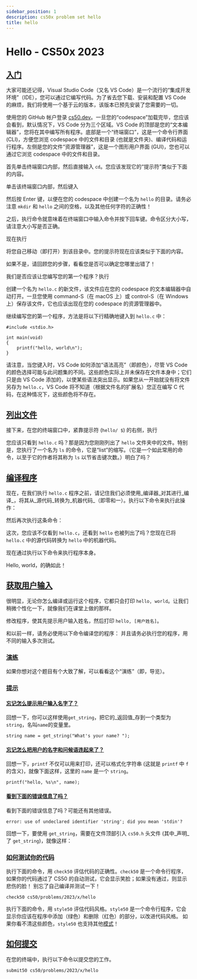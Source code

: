 ```yaml
---
sidebar_position: 1
description: cs50x problem set hello
title: hello
---
```


# Hello - CS50x 2023

## [入门](#getting-started)

大家可能还记得，Visual Studio Code（又名 VS Code）是一个流行的“集成开发环境”（IDE），您可以通过它编写代码。为了省去您下载、安装和配置 VS Code 的麻烦，我们将使用一个基于云的版本，该版本已预先安装了您需要的一切。

使用您的 GitHub 帐户登录 [cs50.dev](https://cs50.dev/)。一旦您的“codespace”加载完毕，您应该会看到，默认情况下，VS Code 分为三个区域。VS Code 的顶部是您的“文本编辑器”，您将在其中编写所有程序。底部是一个“终端窗口”，这是一个命令行界面 (CLI)，方便您浏览 codespace 中的文件和目录 (也就是文件夹)、编译代码和运行程序。左侧是您的文件“资源管理器”，这是一个图形用户界面 (GUI)，您也可以通过它浏览 codespace 中的文件和目录。

首先单击终端窗口内部，然后直接输入 `cd`。您应该发现它的“提示符”类似于下面的内容。

单击该终端窗口内部，然后键入

然后按 Enter 键，以便在您的 codespace 中创建一个名为 `hello` 的目录。请务必注意 `mkdir` 和 `hello` 之间的空格，以及其他任何字符的正确性！

之后，执行命令就意味着在终端窗口中输入命令并按下回车键。命令区分大小写，请注意大小写是否正确。

现在执行

将您自己移动（即打开）到该目录中。您的提示符现在应该类似于下面的内容。

如果不是，请回顾您的步骤，看看您是否可以确定您哪里出错了！

我们是否应该让您编写您的第一个程序？执行

创建一个名为 `hello.c` 的新文件，该文件应在您的 codespace 的文本编辑器中自动打开。一旦您使用 command-S（在 macOS 上）或 control-S（在 Windows 上）保存该文件，它也应该出现在您的 codespace 的资源管理器中。

继续编写您的第一个程序，方法是将以下行精确地键入到 `hello.c` 中：

```
#include <stdio.h>

int main(void)
{
    printf("hello, world\n");
}

```

请注意，当您键入时，VS Code 如何添加“语法高亮”（即颜色），尽管 VS Code 的颜色选择可能与此问题集的不同。这些颜色实际上并未保存在文件本身中；它们只是由 VS Code 添加的，以使某些语法突出显示。如果您从一开始就没有将文件另存为 `hello.c`，VS Code 将不知道（根据文件名的扩展名）您正在编写 C 代码，在这种情况下，这些颜色将不存在。

## [列出文件](#listing-files)

接下来，在您的终端窗口中，紧靠提示符 (`hello/ $`) 的右侧，执行

您应该只看到 `hello.c` 吗？那是因为您刚刚列出了 `hello` 文件夹中的文件。特别是，您执行了一个名为 `ls` 的命令，它是“list”的缩写。（它是一个如此常用的命令，以至于它的作者将其称为 `ls` 以节省击键次数。）明白了吗？

## [编译程序](#compiling-programs)

现在，在我们执行 `hello.c` 程序之前，请记住我们必须使用_编译器_对其进行_编译_，将其从_源代码_转换为_机器代码_（即零和一）。执行以下命令来执行此操作：

然后再次执行这条命令：

这次，您应该不仅看到 `hello.c`，还看到 `hello` 也被列出了吗？您现在已将 `hello.c` 中的源代码转换为 `hello` 中的机器代码。

现在通过执行以下命令来执行程序本身。

Hello, world，的确如此！

## [获取用户输入](#getting-user-input)

很明显，无论你怎么编译或运行这个程序，它都只会打印 `hello, world`。让我们稍微个性化一下，就像我们在课堂上做的那样。

修改程序，使其先提示用户输入姓名，然后打印 `hello, [用户姓名]`。

和以前一样，请务必使用以下命令编译您的程序：
并且请务必执行您的程序，用不同的输入多次测试。

### [演练](#walkthrough)

如果你想对这个题目有个大致了解，可以看看这个“演练”（即，导览）。

### [提示](#hints)

#### [忘记怎么提示用户输入名字了？](#dont-recall-how-to-prompt-the-user-for-their-name)

回想一下，你可以这样使用`get_string`，把它的_返回值_存到一个类型为`string`，名叫`name`的变量里。

```
string name = get_string("What's your name? ");

```

#### [忘记怎么把用户的名字和问候语连起来了？](#dont-recall-how-to-format-a-string)

回想一下，`printf` 不仅可以用来打印，还可以格式化字符串 (这就是 `printf` 中 `f` 的含义)，就像下面这样，这里的 `name` 是一个 `string`。

```
printf("hello, %s\n", name);

```

#### [看到下面的错误信息了吗？](#use-of-undeclared-identifier)

看到下面的错误信息了吗？可能还有其他错误。

```
error: use of undeclared identifier 'string'; did you mean 'stdin'?

```

回想一下，要使用 `get_string`，需要在文件顶部引入 `cs50.h` 头文件 (其中_声明_了 `get_string`)，就像这样：

### [如何测试你的代码](#how-to-test-your-code)

执行下面的命令，用 `check50` 评估代码的正确性。`check50` 是一个命令行程序，如果你的代码通过了 CS50 的自动测试，它会显示笑脸；如果没有通过，则显示悲伤的脸！ 别忘了自己编译并测试一下！

```
check50 cs50/problems/2023/x/hello

```

执行下面的命令，用 `style50` 评估代码风格。`style50` 是一个命令行程序，它会显示你应该在程序中添加（绿色）和删除（红色）的部分，以改进代码风格。 如果你看不清这些颜色，`style50` 也支持其他[模式](https://cs50.readthedocs.io/style50/)！

## [如何提交](#how-to-submit)

在您的终端中，执行以下命令以提交您的工作。

```
submit50 cs50/problems/2023/x/hello

```
